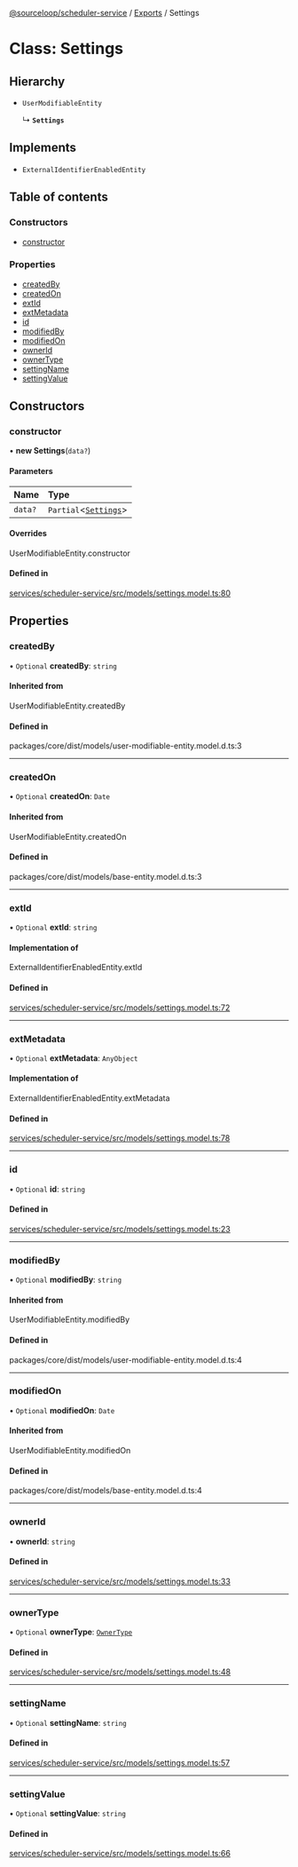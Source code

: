 [@sourceloop/scheduler-service](../README.md) / [Exports](../modules.md) / Settings

# Class: Settings

## Hierarchy

- `UserModifiableEntity`

  ↳ **`Settings`**

## Implements

- `ExternalIdentifierEnabledEntity`

## Table of contents

### Constructors

- [constructor](Settings.md#constructor)

### Properties

- [createdBy](Settings.md#createdby)
- [createdOn](Settings.md#createdon)
- [extId](Settings.md#extid)
- [extMetadata](Settings.md#extmetadata)
- [id](Settings.md#id)
- [modifiedBy](Settings.md#modifiedby)
- [modifiedOn](Settings.md#modifiedon)
- [ownerId](Settings.md#ownerid)
- [ownerType](Settings.md#ownertype)
- [settingName](Settings.md#settingname)
- [settingValue](Settings.md#settingvalue)

## Constructors

### constructor

• **new Settings**(`data?`)

#### Parameters

| Name | Type |
| :------ | :------ |
| `data?` | `Partial`<[`Settings`](Settings.md)\> |

#### Overrides

UserModifiableEntity.constructor

#### Defined in

[services/scheduler-service/src/models/settings.model.ts:80](https://github.com/sourcefuse/loopback4-microservice-catalog/blob/68ec38a2a/services/scheduler-service/src/models/settings.model.ts#L80)

## Properties

### createdBy

• `Optional` **createdBy**: `string`

#### Inherited from

UserModifiableEntity.createdBy

#### Defined in

packages/core/dist/models/user-modifiable-entity.model.d.ts:3

___

### createdOn

• `Optional` **createdOn**: `Date`

#### Inherited from

UserModifiableEntity.createdOn

#### Defined in

packages/core/dist/models/base-entity.model.d.ts:3

___

### extId

• `Optional` **extId**: `string`

#### Implementation of

ExternalIdentifierEnabledEntity.extId

#### Defined in

[services/scheduler-service/src/models/settings.model.ts:72](https://github.com/sourcefuse/loopback4-microservice-catalog/blob/68ec38a2a/services/scheduler-service/src/models/settings.model.ts#L72)

___

### extMetadata

• `Optional` **extMetadata**: `AnyObject`

#### Implementation of

ExternalIdentifierEnabledEntity.extMetadata

#### Defined in

[services/scheduler-service/src/models/settings.model.ts:78](https://github.com/sourcefuse/loopback4-microservice-catalog/blob/68ec38a2a/services/scheduler-service/src/models/settings.model.ts#L78)

___

### id

• `Optional` **id**: `string`

#### Defined in

[services/scheduler-service/src/models/settings.model.ts:23](https://github.com/sourcefuse/loopback4-microservice-catalog/blob/68ec38a2a/services/scheduler-service/src/models/settings.model.ts#L23)

___

### modifiedBy

• `Optional` **modifiedBy**: `string`

#### Inherited from

UserModifiableEntity.modifiedBy

#### Defined in

packages/core/dist/models/user-modifiable-entity.model.d.ts:4

___

### modifiedOn

• `Optional` **modifiedOn**: `Date`

#### Inherited from

UserModifiableEntity.modifiedOn

#### Defined in

packages/core/dist/models/base-entity.model.d.ts:4

___

### ownerId

• **ownerId**: `string`

#### Defined in

[services/scheduler-service/src/models/settings.model.ts:33](https://github.com/sourcefuse/loopback4-microservice-catalog/blob/68ec38a2a/services/scheduler-service/src/models/settings.model.ts#L33)

___

### ownerType

• `Optional` **ownerType**: [`OwnerType`](../enums/OwnerType.md)

#### Defined in

[services/scheduler-service/src/models/settings.model.ts:48](https://github.com/sourcefuse/loopback4-microservice-catalog/blob/68ec38a2a/services/scheduler-service/src/models/settings.model.ts#L48)

___

### settingName

• `Optional` **settingName**: `string`

#### Defined in

[services/scheduler-service/src/models/settings.model.ts:57](https://github.com/sourcefuse/loopback4-microservice-catalog/blob/68ec38a2a/services/scheduler-service/src/models/settings.model.ts#L57)

___

### settingValue

• `Optional` **settingValue**: `string`

#### Defined in

[services/scheduler-service/src/models/settings.model.ts:66](https://github.com/sourcefuse/loopback4-microservice-catalog/blob/68ec38a2a/services/scheduler-service/src/models/settings.model.ts#L66)
